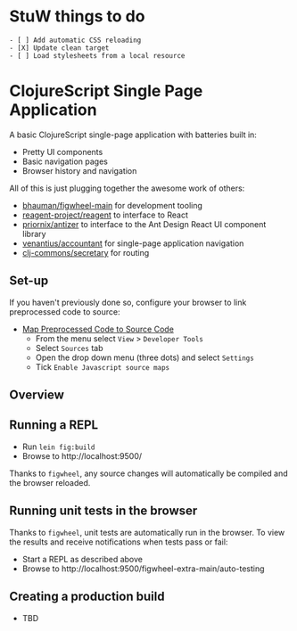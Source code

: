 # StuW things to do #

```
- [ ] Add automatic CSS reloading
- [X] Update clean target
- [ ] Load stylesheets from a local resource
```

# ClojureScript Single Page Application #

A basic ClojureScript single-page application with batteries built in:

- Pretty UI components
- Basic navigation pages
- Browser history and navigation

All of this is just plugging together the awesome work of others:

- [bhauman/figwheel-main](https://github.com/bhauman/figwheel-main) for development tooling
- [reagent-project/reagent](https://github.com/reagent-project/reagent) to interface to React
- [priornix/antizer](https://github.com/priornix/antizer) to interface to the Ant Design React UI component library
- [venantius/accountant](https://github.com/venantius/accountant) for single-page application navigation
- [clj-commons/secretary](https://github.com/clj-commons/secretary) for routing

## Set-up ##

If you haven't previously done so, configure your browser to link preprocessed code to source:

- [Map Preprocessed Code to Source Code](https://developers.google.com/web/tools/chrome-devtools/javascript/source-maps?hl=en)
    - From the menu select `View` > `Developer Tools`
    - Select `Sources` tab
    - Open the drop down menu (three dots) and select `Settings`
    - Tick `Enable Javascript source maps`

## Overview

## Running a REPL ##

- Run `lein fig:build`
- Browse to http://localhost:9500/

Thanks to `figwheel`, any source changes will automatically be compiled and the browser reloaded.

## Running unit tests in the browser ##

Thanks to `figwheel`, unit tests are automatically run in the browser. To view the results and receive notifications when
tests pass or fail:

- Start a REPL as described above
- Browse to http://localhost:9500/figwheel-extra-main/auto-testing

## Creating a production build ##

- TBD

